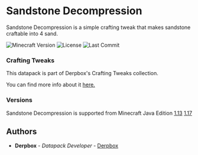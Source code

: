 # Sandstone Decompression

Sandstone Decompression is a simple crafting tweak that makes sandstone craftable into 4 sand.

![Minecraft Version](https://img.shields.io/badge/Minecraft-1.13--1.17-80ba42?style=for-the-badge) ![License](https://img.shields.io/github/license/DBTDerpbox/sandstone-decompression?style=for-the-badge) ![Last Commit](https://img.shields.io/github/last-commit/dbtderpbox/sandstone-decompression?style=for-the-badge)

### Crafting Tweaks

This datapack is part of Derpbox's Crafting Tweaks collection.

You can find more info about it [here.](https://github.com/DBTDerpbox/dbtderpbox/blob/main/crafting-tweaks.md)

### Versions

Sandstone Decompression is supported from Minecraft Java Edition [1.13](https://www.minecraft.net/en-us/article/update-aquatic-out-java) [1.17](https://www.minecraft.net/en-us/article/caves---cliffs--part-i-out-today-java)

## Authors

* **Derpbox** - *Datapack Developer* - [Derpbox](https://github.com/dbtderpbox)
